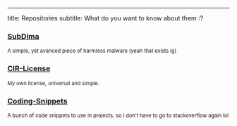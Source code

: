 ---
title: Repositories
subtitle: What do you want to know about them :?

<!-- THIS SITE IS LICENSED UNDER THE CIR-LICENSE. FOR MORE INFO VISIT https://github.com/Yuri010/CIR-License/
ORIGINAL CAN BE FOUND AT https://github.com/Yuri010/CIR-License/blob/main/License.md -->

### [SubDima](https://yuri010.github.io/repositories/subdima)
<sup>A simple, yet avanced piece of harmless malware (yeah that exists ig)</sup>

### [CIR-License](https://yuri010.github.io/repositories/cir-license)
<sup>My own license, universal and simple.</sup>

### [Coding-Snippets](https://yuri010.github.io/repositories/coding-snippets)
<sup>A bunch of code snippets to use in projects, so I don't have to go to stackoverflow again lol</sup>
